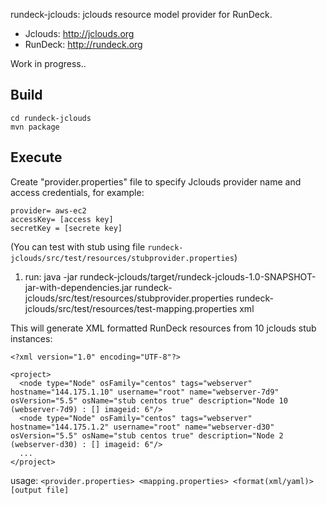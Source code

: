 rundeck-jclouds: jclouds resource model provider for RunDeck.

* Jclouds: <http://jclouds.org>
* RunDeck: <http://rundeck.org>

Work in progress..

Build
---

    cd rundeck-jclouds
    mvn package

Execute
---

Create "provider.properties" file to specify Jclouds provider name and access credentials, for example:

    provider= aws-ec2
    accessKey= [access key]
    secretKey = [secrete key]

(You can test with stub using file `rundeck-jclouds/src/test/resources/stubprovider.properties`)

1. run:
        java -jar rundeck-jclouds/target/rundeck-jclouds-1.0-SNAPSHOT-jar-with-dependencies.jar rundeck-jclouds/src/test/resources/stubprovider.properties rundeck-jclouds/src/test/resources/test-mapping.properties xml

This will generate XML formatted RunDeck resources from 10 jclouds stub instances:

    <?xml version="1.0" encoding="UTF-8"?>

    <project>
      <node type="Node" osFamily="centos" tags="webserver" hostname="144.175.1.10" username="root" name="webserver-7d9" osVersion="5.5" osName="stub centos true" description="Node 10 (webserver-7d9) : [] imageid: 6"/>
      <node type="Node" osFamily="centos" tags="webserver" hostname="144.175.1.2" username="root" name="webserver-d30" osVersion="5.5" osName="stub centos true" description="Node 2 (webserver-d30) : [] imageid: 6"/>
      ...
    </project>

usage: `<provider.properties> <mapping.properties> <format(xml/yaml)> [output file]`

